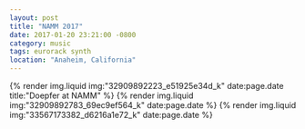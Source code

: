 ```yaml
---
layout: post
title: "NAMM 2017"
date: 2017-01-20 23:21:00 -0800
category: music
tags: eurorack synth
location: "Anaheim, California"
---
```


{% render img.liquid img:"32909892223_e51925e34d_k" date:page.date title:"Doepfer at NAMM" %}
{% render img.liquid img:"32909892783_69ec9ef564_k" date:page.date %}
{% render img.liquid img:"33567173382_d6216a1e72_k" date:page.date %}
